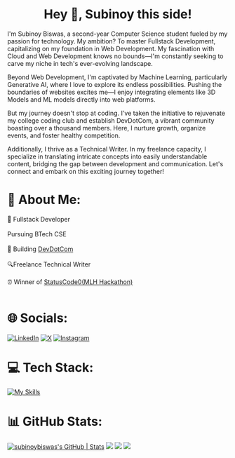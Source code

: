 <h1 align="center">Hey 👋, Subinoy this side! </h1>

I'm Subinoy Biswas, a second-year Computer Science student fueled by my passion for technology. My ambition? To master Fullstack Development, capitalizing on my foundation in Web Development. My fascination with Cloud and Web Development knows no bounds—I'm constantly seeking to carve my niche in tech's ever-evolving landscape.

Beyond Web Development, I'm captivated by Machine Learning, particularly Generative AI, where I love to explore its endless possibilities. Pushing the boundaries of websites excites me—I enjoy integrating elements like 3D Models and ML models directly into web platforms.

But my journey doesn't stop at coding. I've taken the initiative to rejuvenate my college coding club and establish DevDotCom, a vibrant community boasting over a thousand members. Here, I nurture growth, organize events, and foster healthy competition.

Additionally, I thrive as a Technical Writer. In my freelance capacity, I specialize in translating intricate concepts into easily understandable content, bridging the gap between development and communication. Let's connect and embark on this exciting journey together! 


# 💫 About Me:
🔭 Fullstack Developer <br><br>Pursuing BTech CSE <br><br>🔨 Building [DevDotCom](https://linktr.ee/devdotcom)<br><br> 🔍Freelance Technical Writer<br><br>⏰ Winner of [StatusCode0(MLH Hackathon)](https://devfolio.co/statuscode0/dashboard) <br><br>

# 🌐 Socials:
[![LinkedIn](https://img.icons8.com/color/48/linkedin.png)](https://linkedin.com/in/heysubinoy) [![X](https://img.icons8.com/color/48/twitter--v1.png)](https://twitter.com/heysubinoy) [![Instagram](https://img.icons8.com/fluency/48/instagram-new.png)](https://instagram.com/biswas.subinoy)

# 💻 Tech Stack:
[![My Skills](https://skillicons.dev/icons?i=react,nextjs,nodejs,aws,typescript,javascript,threejs,flask,postgres,mongodb,firebase,python,gcp,c,cpp,html,css,git,github,vscode)](https://skillicons.dev)

# 📊 GitHub Stats:
[![subinoybiswas's GitHub | Stats](https://stats.quine.sh/subinoybiswas/github?theme=dark)](https://quine.sh?utm_source=widgets&utm_campaign=subinoybiswas)
![](http://github-profile-summary-cards.vercel.app/api/cards/profile-details?username=subinoybiswas&theme=github_dark)
![](http://github-profile-summary-cards.vercel.app/api/cards/stats?username=subinoybiswas&theme=github_dark)
![](http://github-profile-summary-cards.vercel.app/api/cards/most-commit-language?username=subinoybiswas&theme=github_dark)
